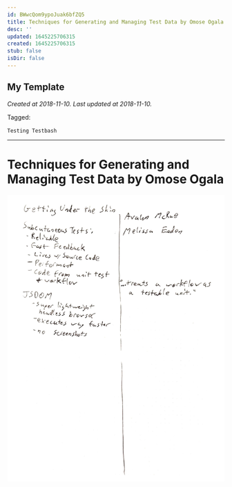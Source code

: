 ```yaml
---
id: BWwcQom9ypoJuak6bfZQ5
title: Techniques for Generating and Managing Test Data by Omose Ogala
desc: ''
updated: 1645225706315
created: 1645225706315
stub: false
isDir: false
---
```

My Template
---

_Created at 2018-11-10._
_Last updated at 2018-11-10._



Tagged: 
```
Testing Testbash
```


---

# Techniques for Generating and Managing Test Data by Omose Ogala


![RB 2018-11-1012.jpg](assets/RB-2018-11-1012.jpg)

